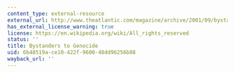 ```yaml
---
content_type: external-resource
external_url: http://www.theatlantic.com/magazine/archive/2001/09/bystanders-to-genocide/304571/
has_external_license_warning: true
license: https://en.wikipedia.org/wiki/All_rights_reserved
status: ''
title: Bystanders to Genocide
uid: 6b48519a-ce10-422f-9600-48dd96256b88
wayback_url: ''
---
```

